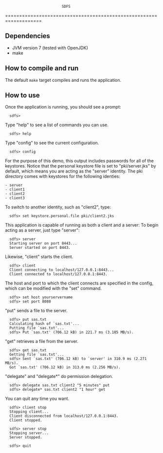 
                              SDFS
===================================================================

 Dependencies
--------------

  - JVM version 7 (tested with OpenJDK)
  - make

 How to compile and run
------------------------

  The default `make` target compiles and runs the application.

 How to use
------------

  Once the application is running, you should see a prompt:

      sdfs>

  Type "help" to see a list of commands you can use.

      sdfs> help

  Type "config" to see the current configuration.

      sdfs> config

  For the purpose of this demo, this output includes passwords for all of
  the keystores. Notice that the personal keystore file is set to
  "pki/server.jks" by default, which means you are acting as the "server"
  identity. The pki directory comes with keystores for the following identies:

    - server
    - client1
    - client2
    - client3

  To switch to another identity, such as "client2", type:

      sdfs> set keystore.personal.file pki/client2.jks

  This application is capable of running as both a client and a server:
  To begin acting as a server, just type "server":

      sdfs> server
      Starting server on port 8443...
      Server started on port 8443.

  Likewise, "client" starts the client.

      sdfs> client
      Client connecting to localhost/127.0.0.1:8443...
      Client connected to localhost/127.0.0.1:8443.

  The host and port to which the client connects are specified in the config,
  which can be modified with the "set" command.

      sdfs> set host yourservername
      sdfs> set port 8080

  "put" sends a file to the server.

      sdfs> put sas.txt
      Calculating hash of `sas.txt'...
      Putting file `sas.txt'...
      sdfs> Put `sas.txt' (706.12 kB) in 221.7 ms (3.185 MB/s).

  "get" retrieves a file from the server.

      sdfs> get sas.txt
      Getting file `sas.txt'...
      sdfs> Sent `sas.txt' (706.12 kB) to `server' in 310.9 ms (2.271 MB/s).
      Got `sas.txt' (706.12 kB) in 313.0 ms (2.256 MB/s).

  "delegate" and "delegate*" do permission delegation.

      sdfs> delegate sas.txt client2 "5 minutes" put
      sdfs> delegate* sas.txt client2 "1 hour" get

  You can quit any time you want.

      sdfs> client stop
      Stopping client...
      Client disconnected from localhost/127.0.0.1:8443.
      Client stopped.

      sdfs> server stop
      Stopping server...
      Server stopped.

      sdfs> quit
